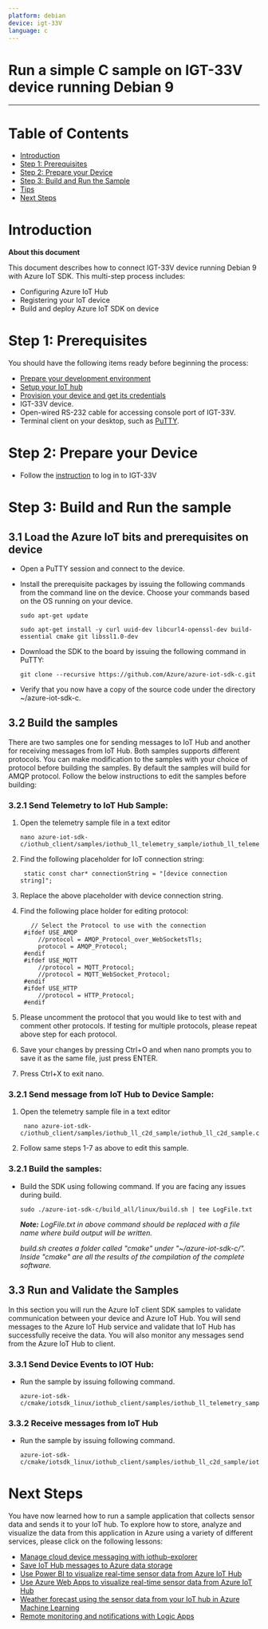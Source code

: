 ```yaml
---
platform: debian
device: igt-33V
language: c
---
```


Run a simple C sample on IGT-33V device running Debian 9
===
---

# Table of Contents

-   [Introduction](#Introduction)
-   [Step 1: Prerequisites](#Prerequisites)
-   [Step 2: Prepare your Device](#PrepareDevice)
-   [Step 3: Build and Run the Sample](#Build)
-   [Tips](#tips)
-   [Next Steps](#NextSteps)

<a name="Introduction"></a>
# Introduction

**About this document**

This document describes how to connect IGT-33V device running Debian 9 with Azure IoT SDK. This multi-step process includes:
-   Configuring Azure IoT Hub
-   Registering your IoT device
-   Build and deploy Azure IoT SDK on device

<a name="Prerequisites"></a>
# Step 1: Prerequisites

You should have the following items ready before beginning the process:

-   [Prepare your development environment][setup-devbox-linux]
-   [Setup your IoT hub][lnk-setup-iot-hub]
-   [Provision your device and get its credentials][lnk-manage-iot-hub]
-   IGT-33V device.
-	Open-wired RS-232 cable for accessing console port of IGT-33V.
-   Terminal client on your desktop, such as [PuTTY](http://www.putty.org/).

<a name="PrepareDevice"></a>
# Step 2: Prepare your Device
-   Follow the [instruction](https://www.automation.iiot.tw/en/unbox-neousys-iot-gateway-igt20/connect-to-igt-20-via-console-port) to log in to IGT-33V

<a name="Build"></a>
# Step 3: Build and Run the sample

## 3.1 Load the Azure IoT bits and prerequisites on device

-   Open a PuTTY session and connect to the device.

-   Install the prerequisite packages by issuing the following commands from the command line on the device. Choose your commands based on the OS running on your device.

        sudo apt-get update

        sudo apt-get install -y curl uuid-dev libcurl4-openssl-dev build-essential cmake git libssl1.0-dev
    
-   Download the SDK to the board by issuing the following command in PuTTY:

        git clone --recursive https://github.com/Azure/azure-iot-sdk-c.git

-   Verify that you now have a copy of the source code under the
    directory ~/azure-iot-sdk-c.

<a name="Step-3-2-Build"></a>
## 3.2 Build the samples

There are two samples one for sending messages to IoT Hub and another for receiving messages from IoT Hub. Both samples supports different protocols. You can make modification to the samples with your choice of protocol before building the samples. By default the samples will build for AMQP protocol.  Follow the below instructions to edit the samples before building: 
    
### 3.2.1 Send Telemetry to IoT Hub Sample:

1.  Open the telemetry sample file in a text editor

		nano azure-iot-sdk-c/iothub_client/samples/iothub_ll_telemetry_sample/iothub_ll_telemetry_sample.c     

2. Find the following placeholder for IoT connection string:

        static const char* connectionString = "[device connection string]";

3. Replace the above placeholder with device connection string.
    
4. Find the following place holder for editing protocol:

          // Select the Protocol to use with the connection
		#ifdef USE_AMQP
		    //protocol = AMQP_Protocol_over_WebSocketsTls;
		    protocol = AMQP_Protocol;
		#endif
		#ifdef USE_MQTT
		    //protocol = MQTT_Protocol;
		    //protocol = MQTT_WebSocket_Protocol;
		#endif
		#ifdef USE_HTTP
		    //protocol = HTTP_Protocol;
		#endif
	
5. Please uncomment the protocol that you would like to test with and comment other protocols. If testing for multiple protocols, please repeat above step for each protocol. 

6. Save your changes by pressing Ctrl+O and when nano prompts you to save it as the same file, just press ENTER.

7. Press Ctrl+X to exit nano.

### 3.2.1 Send message from IoT Hub to Device Sample:

1. Open the telemetry sample file in a text editor

	 	nano azure-iot-sdk-c/iothub_client/samples/iothub_ll_c2d_sample/iothub_ll_c2d_sample.c

2. Follow same steps 1-7 as above to edit this sample.

### 3.2.1 Build the samples:

-   Build the SDK using following command. If you are facing any issues during build.

        sudo ./azure-iot-sdk-c/build_all/linux/build.sh | tee LogFile.txt
    
    ***Note:*** *LogFile.txt in above command should be replaced with a file name where build output will be written.*
    
    *build.sh creates a folder called "cmake" under "~/azure-iot-sdk-c/". Inside "cmake" are all the results of the compilation of the complete software.*


<a name="Step-3-3-Run"></a>
## 3.3 Run and Validate the Samples

In this section you will run the Azure IoT client SDK samples to validate
communication between your device and Azure IoT Hub. You will send messages to the Azure IoT Hub service and validate that IoT Hub has successfully receive the data. You will also monitor any messages send from the Azure IoT Hub to client.

### 3.3.1 Send Device Events to IOT Hub:

-   Run the sample by issuing following command.    

		azure-iot-sdk-c/cmake/iotsdk_linux/iothub_client/samples/iothub_ll_telemetry_sample/iothub_ll_telemetry_sample


### 3.3.2 Receive messages from IoT Hub

-   Run the sample by issuing following command.

		azure-iot-sdk-c/cmake/iotsdk_linux/iothub_client/samples/iothub_ll_c2d_sample/iothub_ll_c2d_sample
		

<a name="NextSteps"></a>
# Next Steps

You have now learned how to run a sample application that collects sensor data and sends it to your IoT hub. To explore how to store, analyze and visualize the data from this application in Azure using a variety of different services, please click on the following lessons:

-   [Manage cloud device messaging with iothub-explorer]
-   [Save IoT Hub messages to Azure data storage]
-   [Use Power BI to visualize real-time sensor data from Azure IoT Hub]
-   [Use Azure Web Apps to visualize real-time sensor data from Azure IoT Hub]
-   [Weather forecast using the sensor data from your IoT hub in Azure Machine Learning]
-   [Remote monitoring and notifications with Logic Apps]   

[Manage cloud device messaging with iothub-explorer]: https://docs.microsoft.com/en-us/azure/iot-hub/iot-hub-explorer-cloud-device-messaging
[Save IoT Hub messages to Azure data storage]: https://docs.microsoft.com/en-us/azure/iot-hub/iot-hub-store-data-in-azure-table-storage
[Use Power BI to visualize real-time sensor data from Azure IoT Hub]: https://docs.microsoft.com/en-us/azure/iot-hub/iot-hub-live-data-visualization-in-power-bi
[Use Azure Web Apps to visualize real-time sensor data from Azure IoT Hub]: https://docs.microsoft.com/en-us/azure/iot-hub/iot-hub-live-data-visualization-in-web-apps
[Weather forecast using the sensor data from your IoT hub in Azure Machine Learning]: https://docs.microsoft.com/en-us/azure/iot-hub/iot-hub-weather-forecast-machine-learning
[Remote monitoring and notifications with Logic Apps]: https://docs.microsoft.com/en-us/azure/iot-hub/iot-hub-monitoring-notifications-with-azure-logic-apps
[setup-devbox-linux]: https://github.com/Azure/azure-iot-sdk-c/blob/master/doc/devbox_setup.md
[lnk-setup-iot-hub]: ../../setup_iothub.md
[lnk-manage-iot-hub]: ../../manage_iot_hub.md
